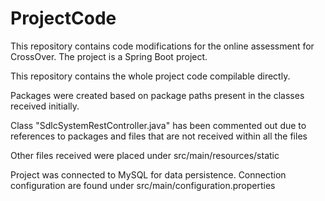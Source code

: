 # ProjectCode

This repository contains code modifications for the online assessment for CrossOver. 
The project is a Spring Boot project.

This repository contains the whole project code compilable directly.

Packages were created based on package paths present in the classes received initially.

Class "SdlcSystemRestController.java" has been commented out due to references to packages and files that are not received within all the files

Other files received were placed under src/main/resources/static

Project was connected to MySQL for data persistence. Connection configuration are found under src/main/configuration.properties
